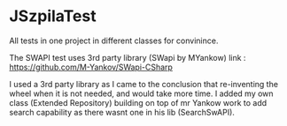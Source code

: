 # JSzpilaTest

All tests in one project in different classes for convinince.

The SWAPI test uses 3rd party library (SWapi by MYankow)
link : https://github.com/M-Yankov/SWapi-CSharp

I used a 3rd party library as I came to the conclusion
that re-inventing the wheel when it is not needed, and would take more time.
I added my own class (Extended Repository) building on top of mr Yankow work
to add search capability as there wasnt one in his lib (SearchSwAPI).
